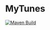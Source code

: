 # MyTunes

[![Maven Build](https://github.com/MBarth98-EASV/MyTunes/actions/workflows/maven.yml/badge.svg?branch=main)](https://github.com/MBarth98-EASV/MyTunes/actions/workflows/maven.yml)
